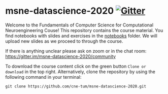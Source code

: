# msne-datascience-2020 [![Gitter](https://badges.gitter.im/msne-datascience-2020/community.svg)](https://gitter.im/msne-datascience-2020/community?utm_source=badge&utm_medium=badge&utm_campaign=pr-badge)

Welcome to the Fundamentals of Computer Science for Computational Neuroengineering Couse! This repository contains the course material. You find notebooks with slides and exercises in the [notebooks](notebooks/) folder. We will upload new slides as we proceed to through the course.

If there is anything unclear please ask on zoom or in the chat room: https://gitter.im/msne-datascience-2020/community

To download the course content click on the green button `Clone or download` in the top right. Alternatively, clone the repository by using the following command in your terminal:

```commandline
git clone https://github.com/cne-tum/msne-datascience-2020.git
```
